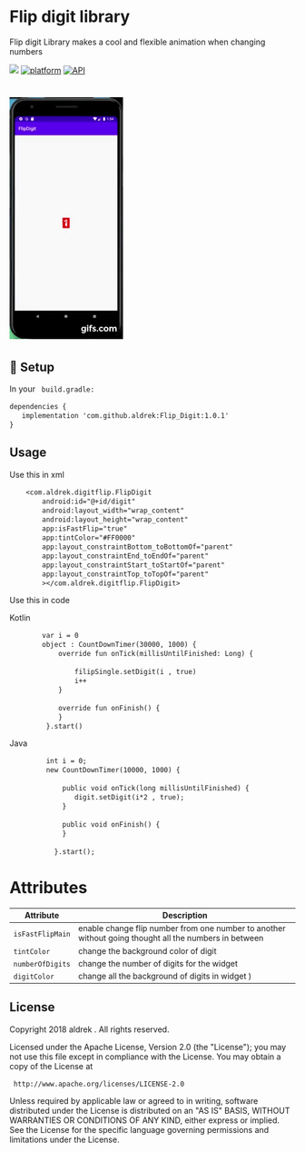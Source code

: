 # Flip digit library

  Flip digit Library makes a cool and flexible animation when changing numbers
  
[![](https://jitpack.io/v/aldrek/Flip_Digit.svg)](https://jitpack.io/#aldrek/Flip_Digit)
[![platform](https://img.shields.io/badge/platform-Android-green.svg)](https://www.android.com)
[![API](https://img.shields.io/badge/API-21%2B-brightgreen.svg?style=plastic)](https://android-arsenal.com/api?level=21)

# ![](gif.gif)

## :hammer: Setup
 In your ``` build.gradle:```

```
dependencies {
   implementation 'com.github.aldrek:Flip_Digit:1.0.1'
}
```

## Usage
  
  Use this in xml 
  
```
    <com.aldrek.digitflip.FlipDigit
        android:id="@+id/digit"
        android:layout_width="wrap_content"
        android:layout_height="wrap_content"
        app:isFastFlip="true"
        app:tintColor="#FF0000"
        app:layout_constraintBottom_toBottomOf="parent"
        app:layout_constraintEnd_toEndOf="parent"
        app:layout_constraintStart_toStartOf="parent"
        app:layout_constraintTop_toTopOf="parent"
        ></com.aldrek.digitflip.FlipDigit>
```

   Use this in code
   
   Kotlin
     
```
        var i = 0
        object : CountDownTimer(30000, 1000) {
            override fun onTick(millisUntilFinished: Long) {

                filipSingle.setDigit(i , true)
                i++
            }

            override fun onFinish() {
            }
         }.start()
```

   Java
   
   
```
         int i = 0;
         new CountDownTimer(10000, 1000) {

             public void onTick(long millisUntilFinished) {
                digit.setDigit(i*2 , true);
             }

             public void onFinish() {
             }

           }.start();
```

  # Attributes

  | Attribute | Description |
| --- | --- |
| `isFastFlipMain` | enable change flip number from one number to another without going thought all the numbers in between |
| `tintColor` | change the background color of digit |
| `numberOfDigits` | change the number of digits for the widget |
| `digitColor` | change all the background of digits in widget ) |

## License
Copyright 2018 aldrek . All rights reserved.

Licensed under the Apache License, Version 2.0 (the "License");
you may not use this file except in compliance with the License.
You may obtain a copy of the License at

     http://www.apache.org/licenses/LICENSE-2.0

Unless required by applicable law or agreed to in writing, software
distributed under the License is distributed on an "AS IS" BASIS,
WITHOUT WARRANTIES OR CONDITIONS OF ANY KIND, either express or implied.
See the License for the specific language governing permissions and
limitations under the License.
